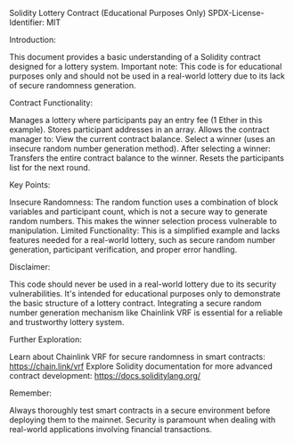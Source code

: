 Solidity Lottery Contract (Educational Purposes Only)
SPDX-License-Identifier: MIT

Introduction:

This document provides a basic understanding of a Solidity contract designed for a lottery system. 
Important note: This code is for educational purposes only and should not be used in a real-world lottery due to its lack of secure randomness generation.

Contract Functionality:

Manages a lottery where participants pay an entry fee (1 Ether in this example).
Stores participant addresses in an array.
Allows the contract manager to:
View the current contract balance.
Select a winner (uses an insecure random number generation method).
After selecting a winner:
Transfers the entire contract balance to the winner.
Resets the participants list for the next round.

Key Points:

Insecure Randomness: The random function uses a combination of block variables and participant count, 
which is not a secure way to generate random numbers. This makes the winner selection process vulnerable to manipulation.
Limited Functionality: This is a simplified example and lacks features needed for a real-world lottery,
such as secure random number generation, participant verification, and proper error handling.

Disclaimer:

This code should never be used in a real-world lottery due to its security vulnerabilities. 
It's intended for educational purposes only to demonstrate the basic structure of a lottery contract.
Integrating a secure random number generation mechanism like Chainlink VRF is essential for a reliable and trustworthy lottery system.

Further Exploration:

Learn about Chainlink VRF for secure randomness in smart contracts: https://chain.link/vrf
Explore Solidity documentation for more advanced contract development: https://docs.soliditylang.org/

Remember:

Always thoroughly test smart contracts in a secure environment before deploying them to the mainnet.
Security is paramount when dealing with real-world applications involving financial transactions.
